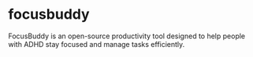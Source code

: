 # focusbuddy
FocusBuddy is an open-source productivity tool designed to help people with ADHD stay focused and manage tasks efficiently.
